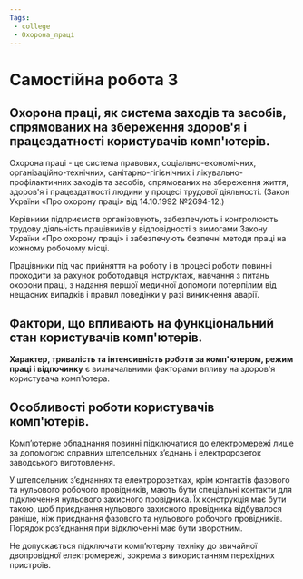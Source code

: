 ```yaml
---
Tags:
 - college
 - Охорона_праці
---
```


# Самостійна робота 3
## Охорона праці, як система заходів та засобів, спрямованих на збереження здоров'я і працездатності користувачів комп'ютерів.
Охорона праці - це система правових, соціально-економічних, організаційно-технічних, санітарно-гігієнічних і лікувально-профілактичних заходів та засобів, спрямованих на збереження життя, здоров'я і працездатності людини у процесі трудової діяльності. (Закон України «Про охорону праці» від 14.10.1992 №2694-12.)

Керівники підприємств організовують, забезпечують і контролюють трудову діяльність працівників у відповідності з вимогами Закону України «Про охорону праці» і забезпечують безпечні методи праці на кожному робочому місці.

Працівники під час прийняття на роботу і в процесі роботи повинні проходити за рахунок роботодавця інструктаж, навчання з питань охорони праці, з надання першої медичної допомоги потерпілим від нещасних випадків і правил поведінки у разі виникнення аварії.

## Фактори, що впливають на функціональний стан користувачів комп'ютерів.
**Характер, тривалість та інтенсивність роботи за комп'ютером, режим праці і відпочинку** є визначальними факторами впливу на здоров'я користувача комп'ютера.

## Особливості роботи користувачів комп'ютерів.
Комп’ютерне обладнання повинні підключатися до електромережі лише за допомогою справних штепсельних з’єднань і електророзеток заводського виготовлення.

У штепсельних з’єднаннях та електророзетках, крім контактів фазового та нульового робочого провідників, мають бути спеціальні контакти для підключення нульового захисного провідника. Їх конструкція має бути такою, щоб приєднання нульового захисного провідника відбувалося раніше, ніж приєднання фазового та нульового робочого провідників. Порядок роз’єднання при відключенні має бути зворотним.

Не допускається підключати комп’ютерну техніку до звичайної двопровідної електромережі, зокрема з використанням перехідних пристроїв.